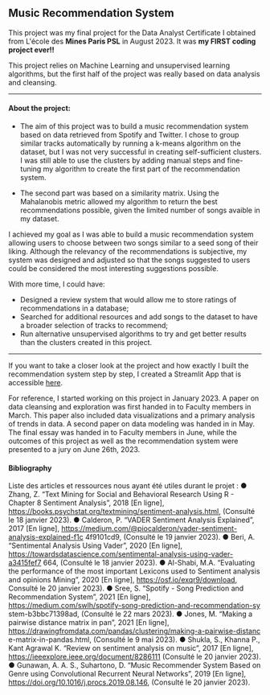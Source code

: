 ## Music Recommendation System

This project was my final project for the Data Analyst Certificate I obtained from L'école des **Mines Paris PSL** in August 2023. It was **my FIRST coding project ever!!**

This project relies on Machine Learning and unsupervised learning algorithms, but the first half of the project was really based on data analysis and cleansing.

---

#### About the project:

  - The aim of this project was to build a music recommendation system based on data retrieved from Spotify and Twitter.
I chose to group similar tracks automatically by running a k-means algorithm on the dataset, but I was not very successful in creating self-sufficient clusters. I was still able to use the clusters by adding manual steps and fine-tuning my algorithm to create the first part of the recommendation system.


  - The second part was based on a similarity matrix. Using the Mahalanobis metric allowed my algorithm to return the best recommendations possible, given the limited number of songs avaible in my dataset.

I achieved my goal as I was able to build a music recommendation system allowing users to choose between two songs similar to a seed song of their liking. Although the relevancy of the recommendations is subjective, my system was designed and adjusted so that the songs suggested to users could be considered the most interesting suggestions possible.


With more time, I could have:
  - Designed a review system that would allow me to store ratings of recommendations in a database;
  - Searched for additional resources and add songs to the dataset to have a broader selection of tracks to recommend;
  - Run alternative unsupervised algorithms to try and get better results than the clusters created in this project.

---

If you want to take a closer look at the project and how exactly I built the recommendation system step by step, I created a Streamlit App that is accessible [here](https://julielerudulier.streamlit.app/).

For reference, I started working on this project in January 2023. A paper on data cleansing and exploration was first handed in to Faculty members in March. This paper also included data visualizations and a primary analysis of trends in data. A second paper on data modeling was handed in in May. The final essay was handed in to Faculty members in June, while the outcomes of this project as well as the recommendation system were presented to a jury on June 26th, 2023.

#### Bibliography

Liste des articles et ressources nous ayant été utiles durant le projet :
● Zhang, Z. “Text Mining for Social and Behavioral Research Using R - Chapter 8 Sentiment Analysis”, 2018 [En ligne], https://books.psychstat.org/textmining/sentiment-analysis.html, (Consulté le 18 janvier 2023).
● Calderon, P. “VADER Sentiment Analysis Explained”, 2017 [En ligne], https://medium.com/@piocalderon/vader-sentiment-analysis-explained-f1c 4f9101cd9, (Consulté le 19 janvier 2023).
● Beri, A. “Sentimental Analysis Using Vader”, 2020 [En ligne], https://towardsdatascience.com/sentimental-analysis-using-vader-a3415fef7 664, (Consulté le 18 janvier 2023).
● Al-Shabi, M.A. “Evaluating the performance of the most important Lexicons used to Sentiment analysis and opinions Mining”, 2020 [En ligne], https://osf.io/exqr9/download, Consulté le 20 janvier 2023).
● Sree, S. “Spotify - Song Prediction and Recommendation System”, 2021 [En ligne],
https://medium.com/swlh/spotify-song-prediction-and-recommendation-sy stem-b3bbc71398ad, (Consulté le 22 mars 2023).
● Jones, M. “Making a pairwise distance matrix in pan”, 2021 [En ligne], https://drawingfromdata.com/pandas/clustering/making-a-pairwise-distanc e-matrix-in-pandas.html, (Consulté le 9 mai 2023).
● Shukla, S., Khanna P., Kant Agrawal K. “Review on sentiment analysis on music”, 2017 [En ligne], https://ieeexplore.ieee.org/document/8286111 (Consulté le 20 janvier 2023).
● Gunawan, A. A. S., Suhartono, D. “Music Recommender System Based on Genre using Convolutional Recurrent Neural Networks”, 2019 [En ligne], https://doi.org/10.1016/j.procs.2019.08.146, (Consulté le 20 janvier 2023).
